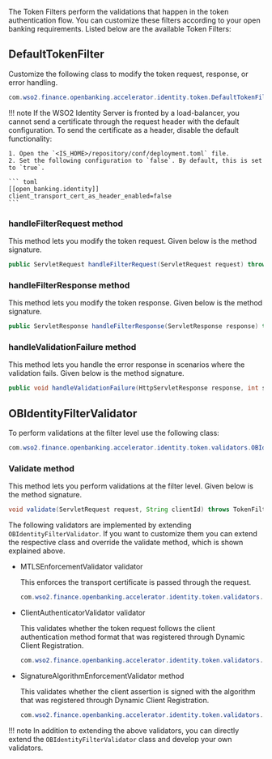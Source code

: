 The Token Filters perform the validations that happen in the token authentication flow. You can customize these filters 
according to your open banking requirements. Listed below are the available Token Filters:

## DefaultTokenFilter 

Customize the following class to modify the token request, response, or error handling. 
``` java
com.wso2.finance.openbanking.accelerator.identity.token.DefaultTokenFilter
```

!!! note 
    If the WSO2 Identity Server is fronted by a load-balancer, you cannot send a certificate through the request header 
    with the default configuration. To send the certificate as a header, disable the default functionality:
    
    1. Open the `<IS_HOME>/repository/conf/deployment.toml` file.
    2. Set the following configuration to `false`. By default, this is set to `true`. 
    
    ``` toml
    [[open_banking.identity]]
    client_transport_cert_as_header_enabled=false
    ```
    
### handleFilterRequest method

This method lets you modify the token request. Given below is the method signature.

``` java
public ServletRequest handleFilterRequest(ServletRequest request) throws ServletException;
```

### handleFilterResponse method

This method lets you modify the token response. Given below is the method signature.
    
``` java
public ServletResponse handleFilterResponse(ServletResponse response) throws ServletException;
```    
   
### handleValidationFailure method

This method lets you handle the error response in scenarios where the validation fails. Given below is the method signature.
    
``` java
public void handleValidationFailure(HttpServletResponse response, int status, String error, String errorMessage) throws IOException;
```

## OBIdentityFilterValidator  
   
To perform validations at the filter level use the following class:

``` java
com.wso2.finance.openbanking.accelerator.identity.token.validators.OBIdentityFilterValidator
```
   
### Validate method

This method lets you perform validations at the filter level. Given below is the method signature.

``` java
void validate(ServletRequest request, String clientId) throws TokenFilterException, ServletException;
```

The following validators are implemented by extending `OBIdentityFilterValidator`. If you want to customize them you 
can extend the respective class and override the validate method, which is shown explained above.

 - MTLSEnforcementValidator validator
      
    This enforces the transport certificate is passed through the request. 
    
    ``` java
    com.wso2.finance.openbanking.accelerator.identity.token.validators.MTLSEnforcementValidator 
    ```
   
 - ClientAuthenticatorValidator validator

    This validates whether the token request follows the client authentication method format that was registered through 
    Dynamic Client Registration. 
    
    ``` java
    com.wso2.finance.openbanking.accelerator.identity.token.validators.ClientAuthenticatorValidator |  
    ```

 - SignatureAlgorithmEnforcementValidator method

    This validates whether the client assertion is signed with the algorithm that was registered through Dynamic Client Registration. 
    
    ``` java
    com.wso2.finance.openbanking.accelerator.identity.token.validators.SignatureAlgorithmEnforcementValidator 
    ```

!!! note 
    In addition to extending the above validators, you can directly extend the `OBIdentityFilterValidator` class and 
    develop your own validators.
